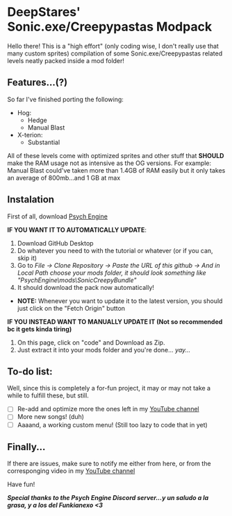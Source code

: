 
# DeepStares' Sonic.exe/Creepypastas Modpack

Hello there! This is a "high effort" (only coding wise, I don't really use that many custom sprites) compilation of some Sonic.exe/Creepypastas related levels neatly packed inside a mod folder!

## Features...(?)

So far I've finished porting the following:
* Hog:
    * Hedge
    * Manual Blast
* X-terion:
    * Substantial

All of these levels come with optimized sprites and other stuff that **SHOULD** make the RAM usage not as intensive as the OG versions.
For example: Manual Blast could've taken more than 1.4GB of RAM easily but it only takes an average of 800mb...and 1 GB at max

## Instalation

First of all, download [Psych Engine](https://gamebanana.com/mods/309789)

**IF YOU WANT IT TO AUTOMATICALLY UPDATE**:
1. Download GitHub Desktop
2. Do whatever you need to with the tutorial or whatever (or if you can, skip it)
3. Go to *File -> Clone Repository -> Paste the URL of this github -> And in Local Path choose your mods folder, it should look something like "PsychEngine\mods\SonicCreepyBundle"*
4. It should download the pack now automatically!
- **NOTE:** Whenever you want to update it to the latest version, you should just click on the "Fetch Origin" button

**IF YOU INSTEAD WANT TO MANUALLY UPDATE IT (Not so recommended bc it gets kinda tiring)**
1. On this page, click on "code" and Download as Zip.
2. Just extract it into your mods folder and you're done... *yay...*


## To-do list:

Well, since this is completely a for-fun project, it may or may not take a while to fulfill these, but still.
- [ ] Re-add and optimize more the ones left in my [YouTube channel](https://www.youtube.com/channel/UCYFaFqDCd6TaKpSbYDDaH5A)
- [ ] More new songs! (duh)
- [ ] Aaaand, a working custom menu! (Still too lazy to code that in yet)

## Finally...

If there are issues, make sure to notify me either from here, or from the corresponging video in my [YouTube channel](https://www.youtube.com/channel/UCYFaFqDCd6TaKpSbYDDaH5A)

Have fun!

***Special thanks to the Psych Engine Discord server...y un saludo a la grasa, y a los del Funkianexo <3***
